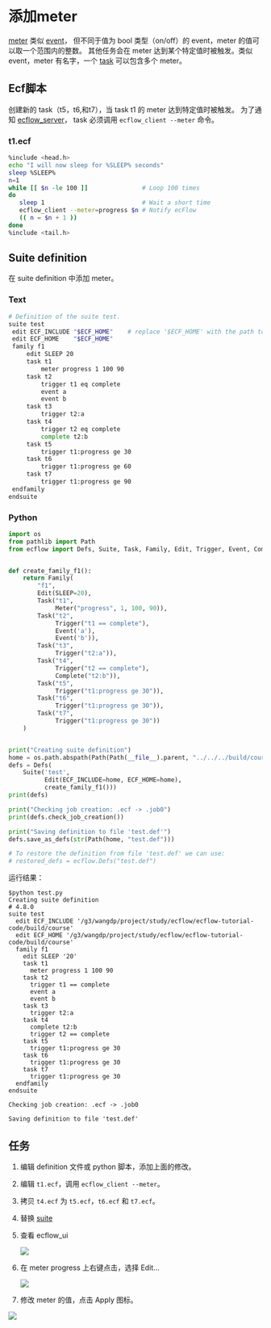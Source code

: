# 添加meter

[meter](https://software.ecmwf.int/wiki/display/ECFLOW/Glossary#term-meter) 类似 [event](https://software.ecmwf.int/wiki/display/ECFLOW/Glossary#term-event)，
但不同于值为 bool 类型（on/off）的 event，meter 的值可以取一个范围内的整数。
其他任务会在 meter 达到某个特定值时被触发。类似 event，meter 有名字，一个 [task](https://software.ecmwf.int/wiki/display/ECFLOW/Glossary#term-task) 可以包含多个 meter。

## Ecf脚本

创建新的 task（t5，t6,和t7），当 task t1 的 meter 达到特定值时被触发。
为了通知 [ecflow_server](https://software.ecmwf.int/wiki/display/ECFLOW/Glossary#term-ecflow-server)，
task 必须调用 `ecflow_client --meter` 命令。

### t1.ecf

```bash
%include <head.h>
echo "I will now sleep for %SLEEP% seconds"
sleep %SLEEP%
n=1
while [[ $n -le 100 ]]               # Loop 100 times
do
   sleep 1                           # Wait a short time
   ecflow_client --meter=progress $n # Notify ecFlow
   (( n = $n + 1 ))
done
%include <tail.h>
```

## Suite definition

在 suite definition 中添加 meter。

### Text

```bash
# Definition of the suite test.
suite test
 edit ECF_INCLUDE "$ECF_HOME"    # replace '$ECF_HOME' with the path to your ECF_HOME directory
 edit ECF_HOME    "$ECF_HOME"
 family f1
     edit SLEEP 20
     task t1
         meter progress 1 100 90
     task t2
         trigger t1 eq complete
         event a
         event b
     task t3
         trigger t2:a
     task t4
         trigger t2 eq complete
         complete t2:b
     task t5
         trigger t1:progress ge 30
     task t6
         trigger t1:progress ge 60
     task t7
         trigger t1:progress ge 90
 endfamily
endsuite
```

### Python

```py
import os
from pathlib import Path
from ecflow import Defs, Suite, Task, Family, Edit, Trigger, Event, Complete, Meter


def create_family_f1():
    return Family(
        "f1",
        Edit(SLEEP=20),
        Task("t1",
             Meter("progress", 1, 100, 90)),
        Task("t2",
             Trigger("t1 == complete"),
             Event('a'),
             Event('b')),
        Task("t3",
             Trigger("t2:a")),
        Task("t4",
             Trigger("t2 == complete"),
             Complete("t2:b")),
        Task("t5",
             Trigger("t1:progress ge 30")),
        Task("t6",
             Trigger("t1:progress ge 30")),
        Task("t7",
             Trigger("t1:progress ge 30"))
    )


print("Creating suite definition")
home = os.path.abspath(Path(Path(__file__).parent, "../../../build/course"))
defs = Defs(
    Suite('test',
          Edit(ECF_INCLUDE=home, ECF_HOME=home),
          create_family_f1()))
print(defs)

print("Checking job creation: .ecf -> .job0")
print(defs.check_job_creation())

print("Saving definition to file 'test.def'")
defs.save_as_defs(str(Path(home, "test.def")))

# To restore the definition from file 'test.def' we can use:
# restored_defs = ecflow.Defs("test.def")
```

运行结果：

```
$python test.py
Creating suite definition
# 4.8.0
suite test
  edit ECF_INCLUDE '/g3/wangdp/project/study/ecflow/ecflow-tutorial-code/build/course'
  edit ECF_HOME '/g3/wangdp/project/study/ecflow/ecflow-tutorial-code/build/course'
  family f1
    edit SLEEP '20'
    task t1
      meter progress 1 100 90
    task t2
      trigger t1 == complete
      event a
      event b
    task t3
      trigger t2:a
    task t4
      complete t2:b
      trigger t2 == complete
    task t5
      trigger t1:progress ge 30
    task t6
      trigger t1:progress ge 30
    task t7
      trigger t1:progress ge 30
  endfamily
endsuite

Checking job creation: .ecf -> .job0

Saving definition to file 'test.def'
```

## 任务

1. 编辑 definition 文件或 python 脚本，添加上面的修改。
2. 编辑 `t1.ecf`，调用 `ecflow_client --meter`。
3. 拷贝 `t4.ecf` 为 `t5.ecf`，`t6.ecf` 和 `t7.ecf`。
4. 替换 [suite](https://software.ecmwf.int/wiki/display/ECFLOW/Glossary#term-suite)
5. 查看 ecflow_ui

    ![](./asset/add_meter_load.png)

6. 在 meter progress 上右键点击，选择 Edit…

    ![](./asset/add_meter_edit.png)

7. 修改 meter 的值，点击 Apply 图标。

![](./asset/add_meter_change_meter.png)
